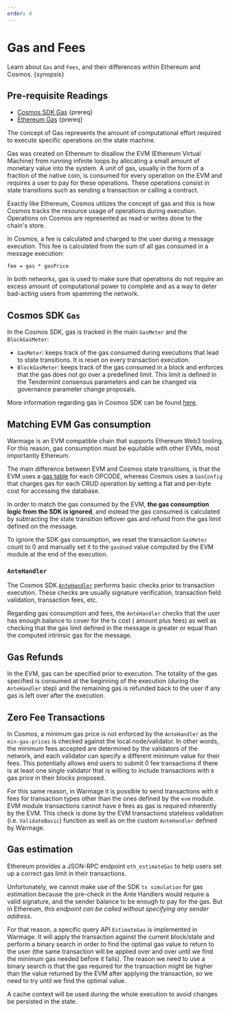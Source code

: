 ```yaml
---
order: 4
---
```


# Gas and Fees

Learn about `Gas` and `Fees`, and their differences within Ethereum and Cosmos. {synopsis}

## Pre-requisite Readings

- [Cosmos SDK Gas](https://docs.cosmos.network/master/basics/gas-fees.html) {prereq}
- [Ethereum Gas](https://ethereum.org/en/developers/docs/gas/) {prereq}

The concept of Gas represents the amount of computational effort required to execute specific operations on the state
machine.

Gas was created on Ethereum to disallow the EVM (Ethereum Virtual Machine) from running infinite loops by allocating a
small amount of monetary value into the system. A unit of gas, usually in the form of a fraction of the native coin, is
consumed for every operation on the EVM and requires a user to pay for these operations. These operations consist in
state transitions such as sending a transaction or calling a contract.

Exactly like Ethereum, Cosmos utilizes the concept of gas and this is how Cosmos tracks the resource usage of operations
during execution. Operations on Cosmos are represented as read or writes done to the chain's store.

In Cosmos, a fee is calculated and charged to the user during a message execution. This fee is calculated from the sum
of all gas consumed in a message execution:

```
fee = gas * gasPrice
```

In both networks, gas is used to make sure that operations do not require an excess amount of computational power to
complete and as a way to deter bad-acting users from spamming the network.

## Cosmos SDK `Gas`

In the Cosmos SDK, gas is tracked in the main `GasMeter` and the `BlockGasMeter`:

- `GasMeter`: keeps track of the gas consumed during executions that lead to state transitions. It is reset on every
  transaction execution.
- `BlockGasMeter`: keeps track of the gas consumed in a block and enforces that the gas does not go over a predefined
  limit. This limit is defined in the Tendermint consensus parameters and can be changed via governance parameter change
  proposals.

More information regarding gas in Cosmos SDK can be
found [here](https://docs.cosmos.network/master/basics/gas-fees.html).

## Matching EVM Gas consumption

Warmage is an EVM compatible chain that supports Ethereum Web3 tooling. For this reason, gas consumption must be
equitable with other EVMs, most importantly Ethereum.

The main difference between EVM and Cosmos state transitions, is that the EVM uses
a [gas table](https://github.com/ethereum/go-ethereum/blob/master/params/protocol_params.go) for each OPCODE, whereas
Cosmos uses a `GasConfig` that charges gas for each CRUD operation by setting a flat and per-byte cost for accessing the
database.

In order to match the gas consumed by the EVM, **the gas consumption logic from the SDK is ignored**, and instead the
gas consumed is calculated by subtracting the state transition leftover gas and refund from the gas limit defined on the
message.

To ignore the SDK gas consumption, we reset the transaction `GasMeter` count to 0 and manually set it to the `gasUsed`
value computed by the EVM module at the end of the execution.

### `AnteHandler`

The Cosmos SDK [`AnteHandler`](https://docs.cosmos.network/master/basics/gas-fees.html#antehandler)
performs basic checks prior to transaction execution. These checks are usually signature verification, transaction field
validation, transaction fees, etc.

Regarding gas consumption and fees, the `AnteHandler` checks that the user has enough balance to cover for the tx cost (
amount plus fees) as well as checking that the gas limit defined in the message is greater or equal than the computed
intrinsic gas for the message.

## Gas Refunds

In the EVM, gas can be specified prior to execution. The totality of the gas specified is consumed at the beginning of
the execution (during the `AnteHandler` step) and the remaining gas is refunded back to the user if any gas is left over
after the execution.

## Zero Fee Transactions

In Cosmos, a minimum gas price is not enforced by the `AnteHandler` as the `min-gas-prices` is checked against the local
node/validator. In other words, the minimum fees accepted are determined by the validators of the network, and each
validator can specify a different minimum value for their fees. This potentially allows end users to submit 0 fee
transactions if there is at least one single validator that is willing to include transactions with `0` gas price in
their blocks proposed.

For this same reason, in Warmage it is possible to send transactions with `0` fees for transaction types other than the
ones defined by the `evm` module. EVM module transactions cannot have `0` fees as gas is required inherently by the EVM.
This check is done by the EVM transactions stateless validation
(i.e. `ValidateBasic`) function as well as on the custom `AnteHandler` defined by Warmage.

## Gas estimation

Ethereum provides a JSON-RPC endpoint `eth_estimateGas` to help users set up a correct gas limit in their transactions.

Unfortunately, we cannot make use of the SDK `tx simulation` for gas estimation because the pre-check in the Ante
Handlers would require a valid signature, and the sender balance to be enough to pay for the gas. But in Ethereum, _this
endpoint can be called without specifying any sender address_.

For that reason, a specific query API `EstimateGas` is implemented in Warmage. It will apply the transaction against the
current block/state and perform a binary search in order to find the optimal gas value to return to the user (the same
transaction will be applied over and over until we find the minimum gas needed before it fails). The reason we need to
use a binary search is that the gas required for the transaction might be higher than the value returned by the EVM
after applying the transaction, so we need to try until we find the optimal value.

A cache context will be used during the whole execution to avoid changes be persisted in the state.
